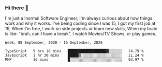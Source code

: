 ### Hi there 👋

I'm just a !normal Software Engineer, I'm always curious about how things work and why it works. I've being coding since I was 15, I got my first job at 19, When I'm free, I work on side projects or learn new skills, When my brain is like: "brah, can I have a break", I watch Movies/TV Shows, or play games.

<!--START_SECTION:waka-->
```text
Week: 08 September, 2020 - 15 September, 2020

TypeScript   5 hrs 18 mins   ██████████████████▓░░░░░░   74.79 % 
JavaScript   1 hr 30 mins    █████▒░░░░░░░░░░░░░░░░░░░   21.24 % 
PHP          16 mins         █░░░░░░░░░░░░░░░░░░░░░░░░   03.97 % 
```
<!--END_SECTION:waka-->

<!--
**Oudmane/Oudmane** is a ✨ _special_ ✨ repository because its `README.md` (this file) appears on your GitHub profile.

Here are some ideas to get you started:

- 🔭 I’m currently working on ...
- 🌱 I’m currently learning ...
- 👯 I’m looking to collaborate on ...
- 🤔 I’m looking for help with ...
- 💬 Ask me about ...
- 📫 How to reach me: ...
- 😄 Pronouns: ...
- ⚡ Fun fact: ...
-->
